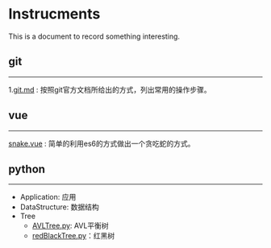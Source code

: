# Instrucments

This is a document to record something interesting.

## git
---
1.[git.md](https://github.com/Rainbowxh/groceryStore/blob/master/git/git.md)
: 按照git官方文档所给出的方式，列出常用的操作步骤。

## vue
---
[snake.vue](https://github.com/Rainbowxh/groceryStore/blob/master/vue/snake.vue)
: 简单的利用es6的方式做出一个贪吃蛇的方式。

## python
---
- Application: 应用
- DataStructure: 数据结构
- Tree
    - [AVLTree.py](https://github.com/Rainbowxh/groceryStore/blob/master/python/Tree/AVLTree.py): AVL平衡树
    - [redBlackTree.py](https://github.com/Rainbowxh/groceryStore/blob/master/python/Tree/redBlackTree.py)：红黑树